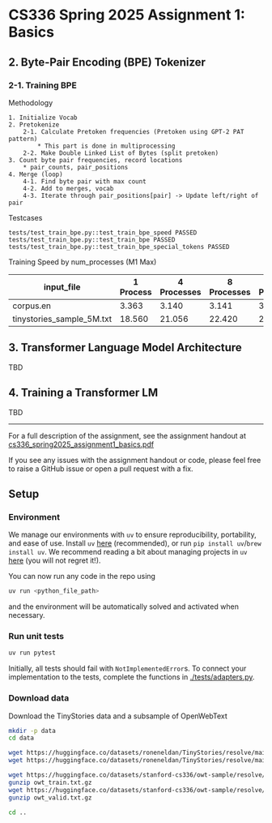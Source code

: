 # CS336 Spring 2025 Assignment 1: Basics
## 2. Byte-Pair Encoding (BPE) Tokenizer
### 2-1. Training BPE
Methodology
```
1. Initialize Vocab
2. Pretokenize
    2-1. Calculate Pretoken frequencies (Pretoken using GPT-2 PAT pattern)
        * This part is done in multiprocessing
    2-2. Make Double Linked List of Bytes (split pretoken)
3. Count byte pair frequencies, record locations
    * pair_counts, pair_positions
4. Merge (loop)
    4-1. Find byte pair with max count
    4-2. Add to merges, vocab
    4-3. Iterate through pair_positions[pair] -> Update left/right of pair
```

Testcases
```
tests/test_train_bpe.py::test_train_bpe_speed PASSED
tests/test_train_bpe.py::test_train_bpe PASSED
tests/test_train_bpe.py::test_train_bpe_special_tokens PASSED
```

Training Speed by num_processes (M1 Max)

| input_file | 1 Process | 4 Processes | 8 Processes | 16 Processes |
| --- | --- | --- | --- | --- |
| corpus.en | 3.363 | 3.140 | 3.141 | 3.085 |
| tinystories_sample_5M.txt | 18.560 | 21.056 | 22.420 | 22.646 |


## 3. Transformer Language Model Architecture
TBD

## 4. Training a Transformer LM
TBD

----
For a full description of the assignment, see the assignment handout at
[cs336_spring2025_assignment1_basics.pdf](./cs336_spring2025_assignment1_basics.pdf)

If you see any issues with the assignment handout or code, please feel free to
raise a GitHub issue or open a pull request with a fix.

## Setup

### Environment
We manage our environments with `uv` to ensure reproducibility, portability, and ease of use.
Install `uv` [here](https://github.com/astral-sh/uv) (recommended), or run `pip install uv`/`brew install uv`.
We recommend reading a bit about managing projects in `uv` [here](https://docs.astral.sh/uv/guides/projects/#managing-dependencies) (you will not regret it!).

You can now run any code in the repo using
```sh
uv run <python_file_path>
```
and the environment will be automatically solved and activated when necessary.

### Run unit tests


```sh
uv run pytest
```

Initially, all tests should fail with `NotImplementedError`s.
To connect your implementation to the tests, complete the
functions in [./tests/adapters.py](./tests/adapters.py).

### Download data
Download the TinyStories data and a subsample of OpenWebText

``` sh
mkdir -p data
cd data

wget https://huggingface.co/datasets/roneneldan/TinyStories/resolve/main/TinyStoriesV2-GPT4-train.txt
wget https://huggingface.co/datasets/roneneldan/TinyStories/resolve/main/TinyStoriesV2-GPT4-valid.txt

wget https://huggingface.co/datasets/stanford-cs336/owt-sample/resolve/main/owt_train.txt.gz
gunzip owt_train.txt.gz
wget https://huggingface.co/datasets/stanford-cs336/owt-sample/resolve/main/owt_valid.txt.gz
gunzip owt_valid.txt.gz

cd ..
```

